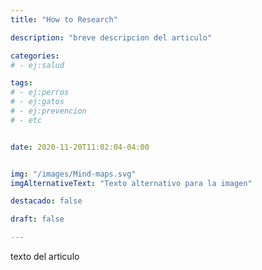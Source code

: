 ```yaml
---
title: "How to Research"

description: "breve descripcion del articulo"

categories:
# - ej:salud

tags:
# - ej:perros
# - ej:gatos
# - ej:prevencion
# - etc


date: 2020-11-20T11:02:04-04:00


img: "/images/Mind-maps.svg"
imgAlternativeText: "Texto alternativo para la imagen"

destacado: false

draft: false

---
```


texto del articulo
